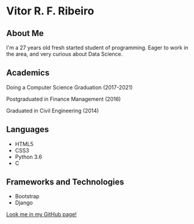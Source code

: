 # Vitor R. F. Ribeiro

## About Me
I'm a 27 years old fresh started student of programming. Eager to work in the area, and very curious about Data Science.

## Academics

Doing a Computer Science Graduation (2017-2021)

Postgraduated in Finance Management (2016)

Graduated in Civil Engineering (2014)

## Languages

- HTML5
- CSS3
- Python 3.6
- C

## Frameworks and Technologies

- Bootstrap
- Django

[Look me in my GitHub page!](https://github.com/Titowisk)
